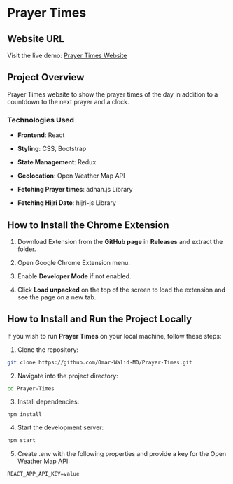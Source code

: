 # Prayer Times

  

## Website URL

  

Visit the live demo: [Prayer Times Website](https://omar-walid-md.github.io/Prayer-Times/)

  

## Project Overview

  

Prayer Times website to show the prayer times of the day in addition to a countdown to the next prayer and a clock.

  
  

### Technologies Used

- **Frontend**: React

- **Styling**: CSS, Bootstrap

- **State Management**: Redux

- **Geolocation**: Open Weather Map API

- **Fetching Prayer times**: adhan.js Library

- **Fetching Hijri Date**: hijri-js Library

  
  

## How to Install the Chrome Extension

  

1.  Download Extension from the **GitHub page** in **Releases** and extract the folder.
    
2.  Open Google Chrome Extension menu.
    
3.  Enable **Developer Mode** if not enabled.
    
4.  Click **Load unpacked** on the top of the screen to load the extension and see the page on a new tab.
    


## How to Install and Run the Project Locally

  

If you wish to run **Prayer Times** on your local machine, follow these steps:
  

1. Clone the repository:

```bash
git clone https://github.com/Omar-Walid-MD/Prayer-Times.git
```


2. Navigate into the project directory:

```bash
cd Prayer-Times
```

  

3. Install dependencies:

```bas
npm install
```

  

4. Start the development server:

```bash
npm start
```

  

5. Create .env with the following properties and provide a key for the Open Weather Map API:

```
REACT_APP_API_KEY=value
```
